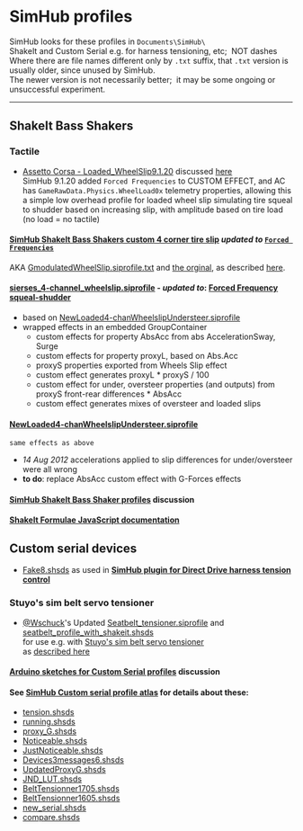 # SimHub profiles
 SimHub looks for these profiles in `Documents\SimHub\`  
 ShakeIt and Custom Serial e.g. for harness tensioning, etc;&nbsp; NOT dashes  
 Where there are file names different only by `.txt` suffix, that `.txt` version is usually older, since unused by SimHub.  
 The newer version is not necessarily better;&nbsp; it may be some ongoing or unsuccessful experiment.  

---

## ShakeIt Bass Shakers
### Tactile
- [Assetto Corsa - Loaded_WheelSlip9.1.20](<Assetto Corsa - Loaded_WheelSlip9.1.20.siprofile>)  discussed [here](https://www.racedepartment.com/threads/simhub-shakeit-bass-shakers-custom-4-corner-tire-slip.198455/post-3739847)  
	SimHub 9.1.20 added `Forced Frequencies` to CUSTOM EFFECT, and AC has `GameRawData.Physics.WheelLoad0x` telemetry properties, 
    allowing this a simple low overhead profile for loaded wheel slip simulating tire squeal to shudder based on increasing slip, with amplitude based on tire load (no load = no tactile)  
#### [SimHub ShakeIt Bass Shakers custom 4 corner tire slip](GmodulatedWheelSlip.siprofile.txt) *updated to* [`Forced Frequencies`](file:///C:/Users/bleke/Documents/SimHub/Any%20Game%20-%204-channel%20wheelslip%20-%20CUSTOM%20Forced%20Frequency.siprofile) 
   AKA [GmodulatedWheelSlip.siprofile.txt](https://www.racedepartment.com/threads/simhub-shakeit-bass-shakers-custom-4-corner-tire-slip.198455/)
   and [the orginal](GmodulatedWheelSlip.siprofile), as described [here](https://blekenbleu.github.io/pedals/#Simshakeseat).  
#### [sierses_4-channel_wheelslip.siprofile](sierses_4-channel_wheelslip.siprofile) - *updated to*: [Forced Frequency squeal-shudder](<Any Game - 4-channel wheelslip mix - CUSTOM Forced Frequency.siprofile>)  
- based on [NewLoaded4-chanWheelslipUndersteer.siprofile](NewLoaded4-chanWheelslipUndersteer.siprofile)
- wrapped effects in an embedded GroupContainer
    - custom effects for property AbsAcc from abs AccelerationSway, Surge
    - custom effects for property proxyL, based on Abs.Acc
    - proxyS properties exported from Wheels Slip effect
    - custom effect generates proxyL * proxyS / 100
    - custom effect for under, oversteer properties (and outputs) from proxyS front-rear differences * AbsAcc
    - custom effect generates mixes of oversteer and loaded slips
#### [NewLoaded4-chanWheelslipUndersteer.siprofile](NewLoaded4-chanWheelslipUndersteer.siprofile)  
    same effects as above  
- *14 Aug 2012* accelerations applied to slip differences for under/oversteer were all wrong  
- **to do**: replace AbsAcc custom effect with G-Forces effects  
#### [SimHub ShakeIt Bass Shaker profiles](https://blekenbleu.github.io/pedals/shakeit.htm) discussion
#### [ShakeIt Formulae JavaScript documentation](https://blekenbleu.github.io/pedals/ShakeIt/)  

## Custom serial devices
- [Fake8.shsds](Fake8.shsds) as used in [**SimHub plugin for Direct Drive harness tension control**](https://github.com/blekenbleu/Direct-Drive-harness-tension-tester)
### Stuyo's sim belt servo tensioner  
- [@Wschuck](https://discord.com/channels/299259397060689920/1075603500609839246/1077844957274062888)'s Updated [Seatbelt_tensioner.siprofile](Seatbelt_tensioner.siprofile)
   and [seatbelt_profile_with_shakeit.shsds](seatbelt_profile_with_shakeit.shsds)  
  for use e.g. with [Stuyo's sim belt servo tensioner](https://github.com/blekenbleu/Arduino-Blue-Pill/tree/main/Blue_ASCII_Servo)  
  as [described here](https://blekenbleu.github.io/Arduino/Blue_ASCII_Servo/)
#### [Arduino sketches for Custom Serial profiles](https://blekenbleu.github.io/Arduino/SimHubCustomSerial) discussion
#### See [SimHub Custom serial profile atlas](https://blekenbleu.github.io/Arduino/shsds.htm) for details about these:  
   - [tension.shsds](tension.shsds.txt)
   - [running.shsds](running.shsds)
   - [proxy_G.shsds](proxy_G.shsds.txt)
   - [Noticeable.shsds](Noticeable.shsds.txt)
   - [JustNoticeable.shsds](JustNoticeable.shsds)
   - [Devices3messages6.shsds](Devices3messages6.shsds)
   - [UpdatedProxyG.shsds](UpdatedProxyG.shsds)
   - [JND_LUT.shsds](JND_LUT.shsds)
   - [BeltTensionner1705.shsds ](BeltTensionner1705.shsds )
   - [BeltTensionner1605.shsds](BeltTensionner1605.shsds)
   - [new_serial.shsds](new_serial.shsds)
   - [compare.shsds](compare.shsds)
